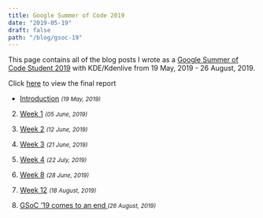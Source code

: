 ```yaml
---
title: Google Summer of Code 2019
date: "2019-05-19"
draft: false
path: "/blog/gsoc-19"
---
```



This page contains all of the blog posts I wrote as a [Google Summer of Code Student 2019](https://summerofcode.withgoogle.com/archive/2019/projects/4967044749983744/) with KDE/Kdenlive from 19 May, 2019 - 26 August, 2019.

Click [here](https://community.kde.org/GSoC/2019/StatusReports/AkhilKGangadharan) to view the final report

- [Introduction](/blog/gsoc-20-intro) <small> *(19 May, 2019)* </small>

2. [Week 1](/blog/gsoc-1w) <small> *(05 June, 2019)*</small>

3. [Week 2](/blog/gsoc-2w) <small> *(12 June, 2019)*</small>

4. [Week 3](/blog/gsoc-3w) <small> *(21 June, 2019)*</small>

5. [Week 4](/blog/gsoc-4w) <small> *(22 July, 2019)*</small>

5. [Week 8](/blog/gsoc-8w) <small> *(28 June, 2019)*</small>

5. [Week 12](/blog/gsoc-12w) <small> *(18 August, 2019)*</small>

5. [GSoC ’19 comes to an end ](/blog/gsoc-final) <small> *(26 August, 2019)*</small>










